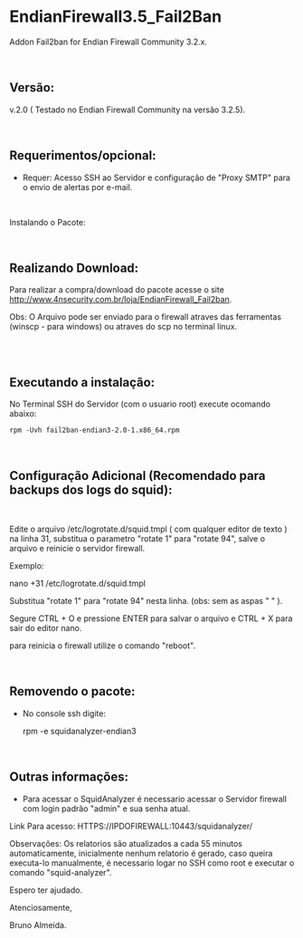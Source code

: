 # EndianFirewall3.5_Fail2Ban
Addon Fail2ban for Endian Firewall Community 3.2.x.

<br>

Versão:
--------

v.2.0 ( Testado no Endian Firewall Community na versão 3.2.5).

<br>

Requerimentos/opcional:
--------
- Requer: Acesso SSH ao Servidor e configuração de "Proxy SMTP" para o envio de alertas por e-mail.

<br>

Instalando o Pacote:


<br>

Realizando Download:
--------

Para realizar a compra/download do pacote acesse o site http://www.4nsecurity.com.br/loja/EndianFirewall_Fail2ban. 

Obs: O Arquivo pode ser enviado para o firewall atraves das ferramentas (winscp - para windows) ou atraves do scp no terminal linux.

<br>

<br>

Executando a instalação:
-------

No Terminal SSH do Servidor (com o usuario root) execute ocomando abaixo:
    
    rpm -Uvh fail2ban-endian3-2.0-1.x86_64.rpm
    
<br>

Configuração Adicional (Recomendado para backups dos logs do squid):
--------
<br>

Edite o arquivo /etc/logrotate.d/squid.tmpl ( com qualquer editor de texto ) na linha 31, substitua o parametro "rotate 1" para "rotate 94", salve o arquivo e reinicie o servidor firewall.

Exemplo:

nano +31 /etc/logrotate.d/squid.tmpl 

Substitua "rotate 1" para "rotate 94" nesta linha. (obs: sem as aspas " " ).

Segure CTRL + O e pressione ENTER para salvar o arquivo e CTRL + X para sair do editor nano.

para reinicia o firewall utilize o comando "reboot".

<br>

Removendo o pacote:
--------
- No console ssh digite:

    rpm -e squidanalyzer-endian3
    
  <br>  
    
Outras informações:
------------------

- Para acessar o SquidAnalyzer é necessario acessar o Servidor firewall com login padrão "admin" e sua senha atual.

Link Para acesso: HTTPS://IPDOFIREWALL:10443/squidanalyzer/

Observações: Os relatorios são atualizados a cada 55 minutos automaticamente, inicialmente nenhum relatorio é gerado, caso queira executa-lo manualmente, é necessario logar no SSH como root e executar o comando "squid-analyzer". 

Espero ter ajudado.

Atenciosamente,

Bruno Almeida.
